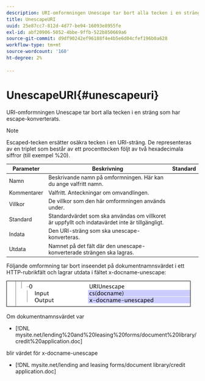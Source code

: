 ```yaml
---
description: URI-omformningen Unescape tar bort alla tecken i en sträng som har escape-konverterats.
title: UnescapeURI
uuid: 25e87cc7-812d-4d77-be94-16093e8955fe
exl-id: abf20906-5052-4bbe-9ffb-522b850669a6
source-git-commit: d9df90242ef96188f4e4b5e6d04cfef196b0a628
workflow-type: tm+mt
source-wordcount: '160'
ht-degree: 2%

---
```


# UnescapeURI{#unescapeuri}

URI-omformningen Unescape tar bort alla tecken i en sträng som har escape-konverterats.

>[!NOTE]
>
>Escaped-tecken ersätter osäkra tecken i en URI-sträng. De representeras av en triplet som består av ett procenttecken följt av två hexadecimala siffror (till exempel %20).

| Parameter | Beskrivning | Standard |
|---|---|---|
| Namn | Beskrivande namn på omformningen. Här kan du ange valfritt namn. |  |
| Kommentarer | Valfritt. Anteckningar om omvandlingen. |  |
| Villkor | De villkor som den här omformningen används under. |  |
| Standard | Standardvärdet som ska användas om villkoret är uppfyllt och indatavärdet inte är tillgängligt. |  |
| Indata | Den URI-sträng som ska unescape-konverteras. |  |
| Utdata | Namnet på det fält där den unescape-konverterade strängen ska lagras. |  |

Följande omformning tar bort inseendet på dokumentnamnsvärdet i ett HTTP-rubrikfält och lagrar utdata i fältet x-docname-unescape:

![](assets/cfg_TransformationType_UnescapeURI.png)

Om dokumentnamnsvärdet var

* [!DNL mysite.net/lending%20and%20leasing%20forms/document%20library/credit%20application.doc]

blir värdet för x-docname-unescape

* [!DNL mysite.net/lending and leasing forms/document library/credit application.doc]
